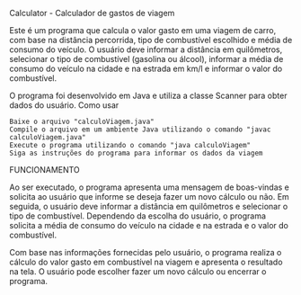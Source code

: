 Calculator - Calculador de gastos de viagem

Este é um programa que calcula o valor gasto em uma viagem de carro, com base na distância percorrida, tipo de combustível escolhido e média de consumo do veículo. O usuário deve informar a distância em quilômetros, selecionar o tipo de combustível (gasolina ou álcool), informar a média de consumo do veículo na cidade e na estrada em km/l e informar o valor do combustível.

O programa foi desenvolvido em Java e utiliza a classe Scanner para obter dados do usuário.
Como usar

    Baixe o arquivo "calculoViagem.java"
    Compile o arquivo em um ambiente Java utilizando o comando "javac calculoViagem.java"
    Execute o programa utilizando o comando "java calculoViagem"
    Siga as instruções do programa para informar os dados da viagem

FUNCIONAMENTO

Ao ser executado, o programa apresenta uma mensagem de boas-vindas e solicita ao usuário que informe se deseja fazer um novo cálculo ou não. Em seguida, o usuário deve informar a distância em quilômetros e selecionar o tipo de combustível. Dependendo da escolha do usuário, o programa solicita a média de consumo do veículo na cidade e na estrada e o valor do combustível.

Com base nas informações fornecidas pelo usuário, o programa realiza o cálculo do valor gasto em combustível na viagem e apresenta o resultado na tela. O usuário pode escolher fazer um novo cálculo ou encerrar o programa.
